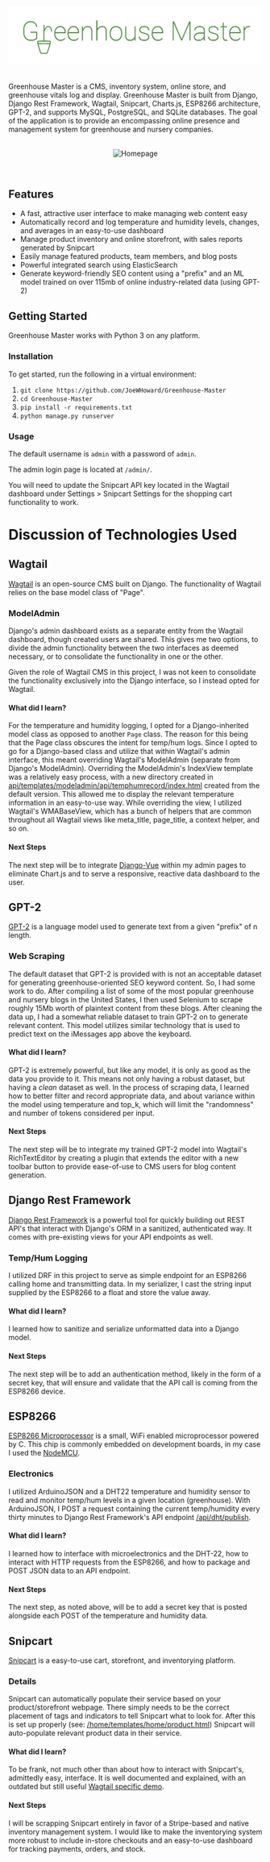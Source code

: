 <p align="center"><img src="docs/logo.png" alt="Greenhouse Master"></p>
<br>
Greenhouse Master is a CMS, inventory system, online store, and greenhouse vitals log and display.  
Greenhouse Master is built from Django, Django Rest Framework, Wagtail, Snipcart, Charts.js, ESP8266 architecture, GPT-2, and supports MySQL, PostgreSQL, and SQLite databases.  The goal of the application is to provide an encompassing online presence and management system for greenhouse and nursery companies.
<br><br>
<p align="center"><img src="docs/homepage.png" alt="Homepage"></p>
<br>

## Features
* A fast, attractive user interface to make managing web content easy
* Automatically record and log temperature and humidity levels, changes, and averages in an easy-to-use dashboard
* Manage product inventory and online storefront, with sales reports generated by Snipcart
* Easily manage featured products, team members, and blog posts
* Powerful integrated search using ElasticSearch
* Generate keyword-friendly SEO content using a "prefix" and an ML model trained on over 115mb of online industry-related data (using GPT-2)


## Getting Started
Greenhouse Master works with Python 3 on any platform.
### Installation
To get started, run the following in a virtual environment:
1. `git clone https://github.com/JoeWHoward/Greenhouse-Master`
2. `cd Greenhouse-Master`
3. `pip install -r requirements.txt`
4. `python manage.py runserver`

### Usage
The default username is `admin` with a password of `admin`.

The admin login page is located at `/admin/`.

You will need to update the Snipcart API key located in the Wagtail dashboard under Settings > Snipcart Settings for the shopping cart functionality to work.

# Discussion of Technologies Used
## Wagtail
[Wagtail](https://github.com/wagtail/wagtail) is an open-source CMS built on Django.  The functionality of Wagtail relies on the base model class of "Page".
### ModelAdmin
Django's admin dashboard exists as a separate entity from the Wagtail dashboard, though created users are shared.  This gives me two options, to divide the admin functionality between the two interfaces as deemed necessary, or to consolidate the functionality in one or the other.

Given the role of Wagtail CMS in this project, I was not keen to consolidate the functionality exclusively into the Django interface, so I instead opted for Wagtail.
#### What did I learn?
For the temperature and humidity logging, I opted for a Django-inherited model class as opposed to another `Page` class.  The reason for this being that the Page class obscures the intent for temp/hum logs.  Since I opted to go for a Django-based class and utilize that within Wagtail's admin interface, this meant overriding Wagtail's ModelAdmin (separate from Django's ModelAdmin).  Overriding the ModelAdmin's IndexView template was a relatively easy process, with a new directory created in [api/templates/modeladmin/api/temphumrecord/index.html](https://github.com/JoeWHoward/Greenhouse-Master/blob/master/api/templates/modeladmin/api/temphumrecord/index.html) created from the default version.  This allowed me to display the relevant temperature information in an easy-to-use way.  While overriding the view, I utilized Wagtail's WMABaseView, which has a bunch of helpers that are common throughout all Wagtail views like meta_title, page_title, a context helper, and so on.
#### Next Steps
The next step will be to integrate [Django-Vue](https://github.com/maximdeclercq/django-vue) within my admin pages to eliminate Chart.js and to serve a responsive, reactive data dashboard to the user.

## GPT-2
[GPT-2](https://github.com/openai/gpt-2) is a language model used to generate text from a given "prefix" of n length.
### Web Scraping
The default dataset that GPT-2 is provided with is not an acceptable dataset for generating greenhouse-oriented SEO keyword content.  So, I had some work to do.  After compiling a list of some of the most popular greenhouse and nursery blogs in the United States, I then used Selenium to scrape roughly 15Mb worth of plaintext content from these blogs.  After cleaning the data up, I had a somewhat reliable dataset to train GPT-2 on to generate relevant content.  This model utilizes similar technology that is used to predict text on the iMessages app above the keyboard.
#### What did I learn?
GPT-2 is extremely powerful, but like any model, it is only as good as the data you provide to it.  This means not only having a robust dataset, but having a *clean* dataset as well.  In the process of scraping data, I learned how to better filter and record appropriate data, and about variance within the model using temperature and top_k, which will limit the "randomness" and number of tokens considered per input.
#### Next Steps
The next step will be to integrate my trained GPT-2 model into Wagtail's RichTextEditor by creating a plugin that extends the editor with a new toolbar button to provide ease-of-use to CMS users for blog content generation.

## Django Rest Framework
[Django Rest Framework](https://github.com/encode/django-rest-framework) is a powerful tool for quickly building out REST API's that interact with Django's ORM in a sanitized, authenticated way.  It comes with pre-existing views for your API endpoints as well.
### Temp/Hum Logging
I utilized DRF in this project to serve as simple endpoint for an ESP8266 calling home and transmitting data.  In my serializer, I cast the string input supplied by the ESP8266 to a float and store the value away.
#### What did I learn?
I learned how to sanitize and serialize unformatted data into a Django model.
#### Next Steps
The next step will be to add an authentication method, likely in the form of a secret key, that will ensure and validate that the API call is coming from the ESP8266 device.

## ESP8266
[ESP8266 Microprocessor](https://github.com/esp8266/Arduino) is a small, WiFi enabled microprocessor powered by C.  This chip is commonly embedded on development boards, in my case I used the [NodeMCU](https://github.com/nodemcu/nodemcu-firmware).
### Electronics
I utilized ArduinoJSON and a DHT22 temperature and humidity sensor to read and monitor temp/hum levels in a given location (greenhouse).  With ArduinoJSON, I POST a request containing the current temp/humidity every thirty minutes to Django Rest Framework's API endpoint [/api/dht/publish](https://github.com/JoeWHoward/Greenhouse-Master/blob/master/api/serializers.py).
#### What did I learn?
I learned how to interface with microelectronics and the DHT-22, how to interact with HTTP requests from the ESP8266, and how to package and POST JSON data to an API endpoint.
#### Next Steps
The next step, as noted above, will be to add a secret key that is posted alongside each POST of the temperature and humidity data.

## Snipcart
[Snipcart](https://snipcart.com) is a easy-to-use cart, storefront, and inventorying platform.
### Details
Snipcart can automatically populate their service based on your product/storefront webpage.  There simply needs to be the correct placement of tags and indicators to tell Snipcart what to look for.  After this is set up properly (see:  [/home/templates/home/product.html](https://github.com/JoeWHoward/Greenhouse-Master/blob/master/home/templates/home/product.html)) Snipcart will auto-populate relevant product data in their service.
#### What did I learn?
To be frank, not much other than about how to interact with Snipcart's, admittedly easy, interface.  It is well documented and explained, with an outdated but still useful [Wagtail specific demo](https://snipcart.com/blog/django-ecommerce-tutorial-wagtail-cms).
#### Next Steps
I will be scrapping Snipcart entirely in favor of a Stripe-based and native inventory management system.  I would like to make the inventorying system more robust to include in-store checkouts and an easy-to-use dashboard for tracking payments, orders, and stock.
